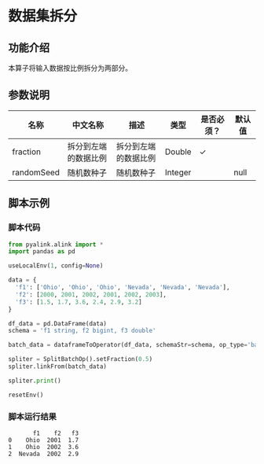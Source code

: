 # 数据集拆分

## 功能介绍
本算子将输入数据按比例拆分为两部分。

## 参数说明

| 名称 | 中文名称 | 描述 | 类型 | 是否必须？ | 默认值 |
| --- | --- | --- | --- | --- | --- |
| fraction | 拆分到左端的数据比例 | 拆分到左端的数据比例 | Double | ✓ |  |
| randomSeed | 随机数种子 | 随机数种子 | Integer |  | null |



## 脚本示例

### 脚本代码

```python
from pyalink.alink import *
import pandas as pd

useLocalEnv(1, config=None)

data = {
  'f1': ['Ohio', 'Ohio', 'Ohio', 'Nevada', 'Nevada', 'Nevada'],
  'f2': [2000, 2001, 2002, 2001, 2002, 2003],
  'f3': [1.5, 1.7, 3.6, 2.4, 2.9, 3.2]
}

df_data = pd.DataFrame(data)
schema = 'f1 string, f2 bigint, f3 double'

batch_data = dataframeToOperator(df_data, schemaStr=schema, op_type='batch')

spliter = SplitBatchOp().setFraction(0.5)
spliter.linkFrom(batch_data)

spliter.print()

resetEnv()
```

### 脚本运行结果
```
       f1    f2   f3
0    Ohio  2001  1.7
1    Ohio  2002  3.6
2  Nevada  2002  2.9
```
